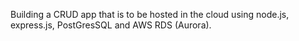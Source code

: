 Building a CRUD app that is to be hosted in the cloud using node.js, express.js, PostGresSQL and AWS RDS (Aurora). 
